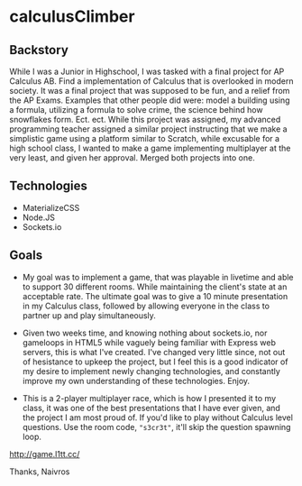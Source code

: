 # calculusClimber


## Backstory 
While I was a Junior in Highschool, I was tasked with a final project for AP Calculus AB. Find a implementation of Calculus that is overlooked in modern society. It was a final project that was supposed to be fun, and a relief from the AP Exams. Examples that other people did were: model a building using a formula, utilizing a formula to solve crime, the science behind how snowflakes form. Ect. ect. While this project was assigned, my advanced programming teacher assigned a similar project instructing that we make a simplistic game using a platform similar to Scratch, while excusable for a high school class, I wanted to make a game implementing multiplayer at the very least, and given her approval. Merged both projects into one.

## Technologies
 - MaterializeCSS
 - Node.JS
 - Sockets.io
 
## Goals
 - My goal was to implement a game, that was playable in livetime and able to support 30 different rooms. While maintaining the client's state at an acceptable rate. The ultimate goal was to give a 10 minute presentation in my Calculus class, followed by allowing everyone in the class to partner up and play simultaneously. 
 
 - Given two weeks time, and knowing nothing about sockets.io, nor gameloops in HTML5 while vaguely being familiar with Express web servers, this is what I've created. I've changed very little since, not out of hesistance to upkeep the project, but I feel this is a good indicator of my desire to implement newly changing technologies, and constantly improve my own understanding of these technologies. Enjoy. 

- This is a 2-player multiplayer race, which is how I presented it to my class, it was one of the best presentations that I have ever given, and the project I am most proud of. If you'd like to play without Calculus level questions. Use the room code, `"s3cr3t"`, it'll skip the question spawning loop. 

http://game.l1tt.cc/ 

Thanks,
Naivros 
